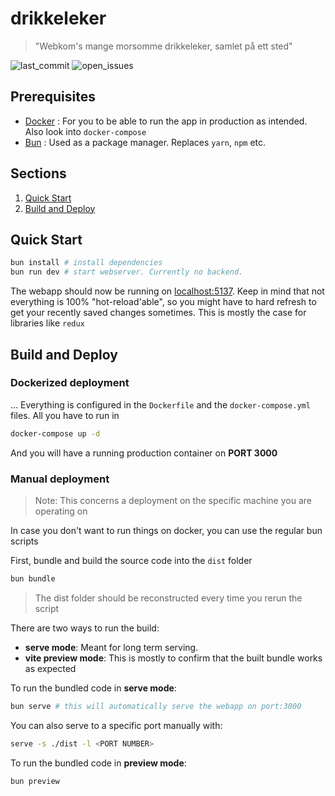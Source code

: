 # drikkeleker

> "Webkom's mange morsomme drikkeleker, samlet på ett sted"

![last_commit](https://badgen.net/github/last-commit/webkom/drikkeleker) ![open_issues](https://badgen.net/github/open-issues/webkom/drikkeleker)

## Prerequisites

- [Docker](https://docs.docker.com/) : For you to be able to run the app in production as intended. Also look into `docker-compose`
- [Bun](aa.com) : Used as a package manager. Replaces `yarn`, `npm` etc.

## Sections

1. [Quick Start](#quick-start)
2. [Build and Deploy](#build-and-deploy)

## Quick Start

```sh
bun install # install dependencies
bun run dev # start webserver. Currently no backend.
```

The webapp should now be running on [localhost:5137](http://localhost:5137). Keep in mind that not everything is 100% "hot-reload'able", so you might have to hard refresh to get your recently saved changes sometimes.
This is mostly the case for libraries like `redux`

## Build and Deploy

### Dockerized deployment

...
Everything is configured in the `Dockerfile` and the `docker-compose.yml` files.
All you have to run in

```sh
docker-compose up -d
```

And you will have a running production container on **PORT 3000**

### Manual deployment

> Note: This concerns a deployment on the specific machine you are operating on

In case you don't want to run things on docker, you can use the regular bun scripts

First, bundle and build the source code into the `dist` folder

```sh
bun bundle
```

> The dist folder should be reconstructed every time you rerun the script

There are two ways to run the build:

- **serve mode**: Meant for long term serving.
- **vite preview mode**: This is mostly to confirm that the built bundle works as expected

To run the bundled code in **serve mode**:

```sh
bun serve # this will automatically serve the webapp on port:3000
```

You can also serve to a specific port manually with:

```sh
serve -s ./dist -l <PORT NUMBER>
```

To run the bundled code in **preview mode**:

```sh
bun preview
```
